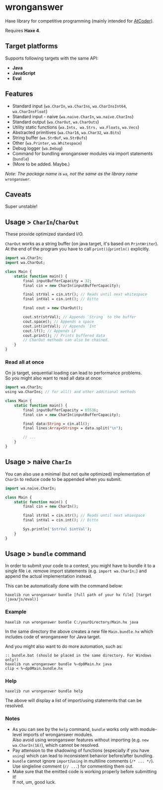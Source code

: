 # wronganswer

Haxe library for competitive programming (mainly intended for [AtCoder](https://atcoder.jp/)).

Requires **Haxe 4**.

## Target platforms

Supports following targets with the same API:

- **Java**
- **JavaScript**
- **Eval**

## Features

- Standard input (`wa.CharIn`, `wa.CharIns`, `wa.CharInsInt64`, `wa.CharInsFloat`)
- Standard input - naive (`wa.naive.CharIn`, `wa.naive.CharIns`)
- Standard output (`wa.CharOut`, `wa.CharOuts`)
- Utility static functions (`wa.Ints, wa.Strs, wa.Floats`, `wa.Vecs`)
- Abstracted primitives (`wa.Char16`, `wa.Char32`, `wa.Bits`)
- String buffer (`wa.StrBuf`, `wa.StrBufs`)
- Other (`wa.Printer`, `wa.Whitespace`)
- Debug logger (`wa.Debug`)
- Command for bundling wronganswer modules via import statements (`bundle`)
- (More to be added. Maybe.)

*Note: The package name is `wa`, not the same as the library name `wronganswer`.*

## Caveats

Super unstable!

## Usage > `CharIn`/`CharOut`

These provide optimized standard I/O.

`CharOut` works as a string buffer (on java target, it's based on `PrintWriter`).  
At the end of the program you have to call `print()`/`println()` explicitly.

```haxe
import wa.CharIn;
import wa.CharOut;

class Main {
	static function main() {
		final inputBufferCapacity = 32;
		final cin = new CharIn(inputBufferCapacity);

		final strVal = cin.str(); // Reads until next whitespace
		final intVal = cin.int(); // Ditto

		final cout = new CharOut();

		cout.str(strVal); // Appends `String` to the buffer
		cout.space(); // Appends a space
		cout.int(intVal); // Appends `Int`
		cout.lf(); // Appends LF
		cout.print(); // Prints buffered data
		// CharOut methods can also be chained.
	}
}
```

### Read all at once

On js target, sequential loading can lead to performance problems.  
So you might also want to read all data at once:

```haxe
import wa.CharIn;
using wa.CharIns; // for all() and other additional methods

class Main {
	static function main() {
		final inputBufferCapacity = 65536;
		final cin = new CharIn(inputBufferCapacity);

		final data:String = cin.all();
		final lines:Array<String> = data.split("\n");

		// ...
	}
}
```

## Usage > naive `CharIn`

You can also use a minimal (but not quite optimized) implementation of `CharIn` to reduce code to be appended when you submit.

```haxe
import wa.naive.CharIn;

class Main {
	static function main() {
		final cin = new CharIn();

		final strVal = cin.str(); // Reads until next whiespace
		final intVal = cin.int(); // Ditto

		Sys.println('$strVal $intVal');
	}
}
```


## Usage > `bundle` command

In order to submit your code to a contest, you might have to bundle it to a single file i.e. remove import statements (e.g. `import wa.CharIn;`) and append the actual implementation instead.

This can be automatically done with the command below:

```
haxelib run wronganswer bundle [full path of your hx file] [target (java/js/eval)]
```

### Example

```
haxelib run wronganswer bundle C:/yourDirectory/Main.hx java
```

In the same directory the above creates a new file `Main.bundle.hx` which includes code of wronganswer for Java target.

And you might also want to do more automation, such as:

```Batchfile
:: bundle.bat (should be placed in the same directory. For Windows only!)
haxelib run wronganswer bundle %~dp0Main.hx java
clip < %~dp0Main.bundle.hx
```

### Help

```
haxelib run wronganswer bundle help
```

The above will display a list of import/using statements that can be resolved.

### Notes

- As you can see by the `help` command, `bundle` works only with module-level imports of wronganswer modules.  
Also avoid using wronganswer features without importing (e.g. `new wa.CharIn(16)`), which cannot be resolved.
- Pay attension to the shadowing of functions (especially if you have `using`) which can lead to inconsistent behavior before/after bundling.
- `bundle` cannot ignore `import`/`using` in multiline comments (`/* ... */`).  
Use singleline comment (`// ...`) for commenting them out.
- Make sure that the emitted code is working properly before submitting it!  
If not, um, good luck.

